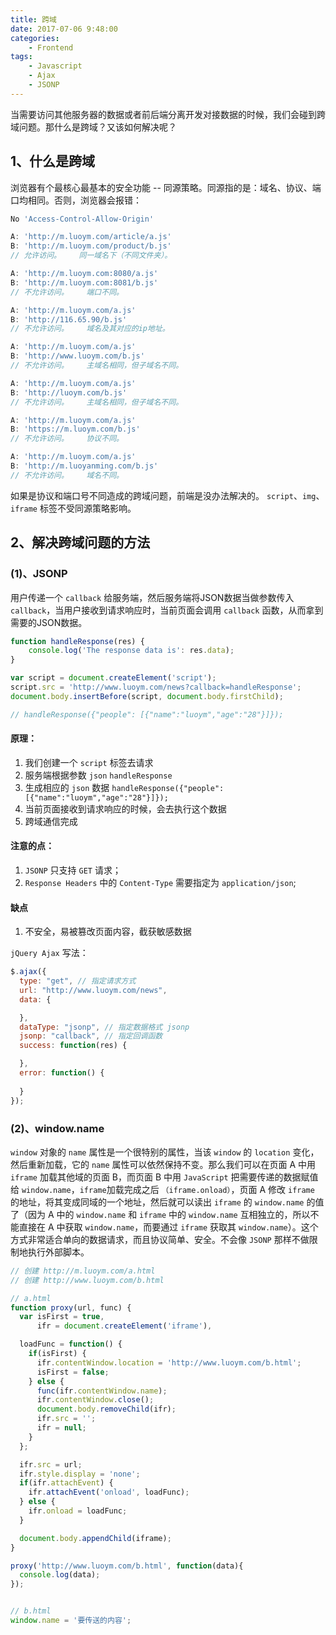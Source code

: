 ```yaml
---
title: 跨域
date: 2017-07-06 9:48:00
categories:
    - Frontend
tags:
    - Javascript
    - Ajax
    - JSONP
---
```


当需要访问其他服务器的数据或者前后端分离开发对接数据的时候，我们会碰到跨域问题。那什么是跨域？又该如何解决呢？
<!-- more -->

## 1、什么是跨域
浏览器有个最核心最基本的安全功能 -- 同源策略。同源指的是：域名、协议、端口均相同。否则，浏览器会报错：
```javascript
No 'Access-Control-Allow-Origin'
```
``` javascript
A: 'http://m.luoym.com/article/a.js'
B: 'http://m.luoym.com/product/b.js'
// 允许访问。    同一域名下（不同文件夹）。

A: 'http://m.luoym.com:8080/a.js'
B: 'http://m.luoym.com:8081/b.js'
// 不允许访问。    端口不同。

A: 'http://m.luoym.com/a.js'
B: 'http://116.65.90/b.js'
// 不允许访问。    域名及其对应的ip地址。

A: 'http://m.luoym.com/a.js'
B: 'http://www.luoym.com/b.js'
// 不允许访问。    主域名相同，但子域名不同。

A: 'http://m.luoym.com/a.js'
B: 'http://luoym.com/b.js'
// 不允许访问。    主域名相同，但子域名不同。

A: 'http://m.luoym.com/a.js'
B: 'https://m.luoym.com/b.js'
// 不允许访问。    协议不同。

A: 'http://m.luoym.com/a.js'
B: 'http://m.luoyanming.com/b.js'
// 不允许访问。    域名不同。
```
如果是协议和端口号不同造成的跨域问题，前端是没办法解决的。
`script`、`img`、`iframe` 标签不受同源策略影响。

## 2、解决跨域问题的方法

### (1)、JSONP
用户传递一个 `callback` 给服务端，然后服务端将JSON数据当做参数传入 `callback`，当用户接收到请求响应时，当前页面会调用 `callback` 函数，从而拿到需要的JSON数据。
```javascript
function handleResponse(res) {
    console.log('The response data is': res.data);
}

var script = document.createElement('script');
script.src = 'http://www.luoym.com/news?callback=handleResponse';
document.body.insertBefore(script, document.body.firstChild);

// handleResponse({"people": [{"name":"luoym","age":"28"}]});
```
#### 原理：
1. 我们创建一个 `script` 标签去请求
2. 服务端根据参数 `json` `handleResponse`
3. 生成相应的 `json` 数据 `handleResponse({"people": [{"name":"luoym","age":"28"}]});`
4. 当前页面接收到请求响应的时候，会去执行这个数据
5. 跨域通信完成

#### 注意的点：
1. `JSONP` 只支持 `GET` 请求；
2. `Response Headers` 中的 `Content-Type` 需要指定为 `application/json`;

#### 缺点
1. 不安全，易被篡改页面内容，截获敏感数据

`jQuery Ajax` 写法：
```javascript
$.ajax({
  type: "get", // 指定请求方式
  url: "http://www.luoym.com/news",
  data: {

  },
  dataType: "jsonp", // 指定数据格式 jsonp
  jsonp: "callback", // 指定回调函数
  success: function(res) {

  },
  error: function() {
  
  }
});
```


### (2)、window.name
`window`  对象的 `name` 属性是一个很特别的属性，当该 `window` 的 `location` 变化，然后重新加载，它的 `name` 属性可以依然保持不变。那么我们可以在页面 A 中用 `iframe` 加载其他域的页面 B，而页面 B 中用 `JavaScript` 把需要传递的数据赋值给 `window.name`，`iframe`加载完成之后 `（iframe.onload）`，页面 A 修改 `iframe` 的地址，将其变成同域的一个地址，然后就可以读出 `iframe` 的 `window.name` 的值了（因为 A 中的 `window.name` 和 `iframe` 中的 `window.name` 互相独立的，所以不能直接在 A 中获取 `window.name`，而要通过 `iframe` 获取其 `window.name`）。这个方式非常适合单向的数据请求，而且协议简单、安全。不会像 `JSONP` 那样不做限制地执行外部脚本。

```javascript
// 创建 http://m.luoym.com/a.html
// 创建 http://www.luoym.com/b.html

// a.html
function proxy(url, func) {
  var isFirst = true,
      ifr = document.createElement('iframe'),

  loadFunc = function() {
    if(isFirst) {
      ifr.contentWindow.location = 'http://www.luoym.com/b.html';
      isFirst = false;
    } else {
      func(ifr.contentWindow.name);
      ifr.contentWindow.close();
      document.body.removeChild(ifr);
      ifr.src = '';
      ifr = null;
    }
  };

  ifr.src = url;
  ifr.style.display = 'none';
  if(ifr.attachEvent) {
    ifr.attachEvent('onload', loadFunc);
  } else {
    ifr.onload = loadFunc;
  }

  document.body.appendChild(iframe);
}

proxy('http://www.luoym.com/b.html', function(data){
  console.log(data);
});


// b.html
window.name = '要传送的内容';
```

&nbsp;
